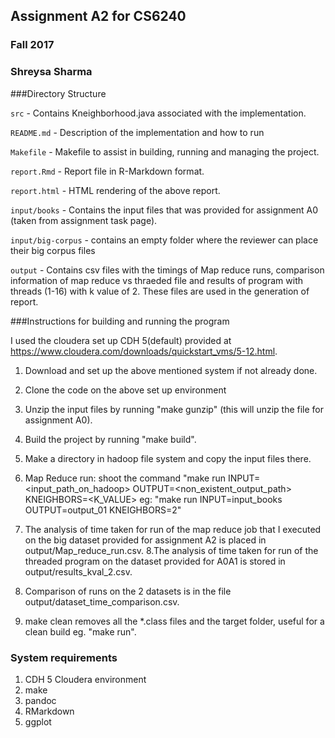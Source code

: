 ## Assignment A2 for CS6240
### Fall 2017
### Shreysa Sharma 

###Directory Structure

`src` - Contains Kneighborhood.java associated with the implementation.

`README.md` - Description of the implementation and how to run

`Makefile` - Makefile to assist in building, running and managing the project.

`report.Rmd` - Report file in R-Markdown format.

`report.html` - HTML rendering of the above report.

`input/books` - Contains the input files that was provided for assignment A0 (taken from assignment task page).

`input/big-corpus` - contains an empty folder where the reviewer can place their big corpus files

`output` - Contains csv files with the timings of Map reduce runs, comparison information of map reduce vs thraeded file and results of program  with threads (1-16) with k value of 2. These files are used in the generation of report.


###Instructions for building and running the program

I used the cloudera set up CDH 5(default) provided at https://www.cloudera.com/downloads/quickstart_vms/5-12.html.
1. Download and set up the above mentioned system if not already done.

2. Clone the code on the above set up environment
3. Unzip the input files by running "make gunzip" (this will unzip the file for assignment A0).
4. Build the project by running "make build".
5. Make a directory in hadoop file system and copy the input files there.
6. Map Reduce run: shoot the command "make run INPUT=<input_path_on_hadoop> OUTPUT=<non_existent_output_path>
KNEIGHBORS=<K_VALUE> eg: "make run INPUT=input_books OUTPUT=output_01 KNEIGHBORS=2"
7. The analysis of time taken for run of the map reduce job that I executed on the big dataset provided for assignment A2 is placed in output/Map_reduce_run.csv.
8.The analysis of time taken for run of the threaded program on the dataset provided for A0A1 is stored in output/results_kval_2.csv.
9. Comparison of runs on the 2 datasets is in the file output/dataset_time_comparison.csv.
10. make clean removes all the *.class files and the target folder, useful for a clean build eg. "make run".


### System requirements

1. CDH 5 Cloudera environment
2. make
3. pandoc
4. RMarkdown
5. ggplot



